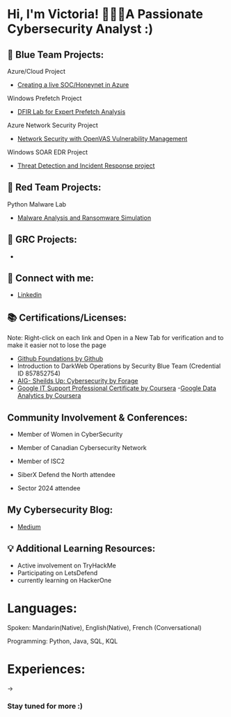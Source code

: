 <h1>Hi, I'm Victoria! 👩🏻‍💻A Passionate Cybersecurity Analyst :)







<h2> 🔵 Blue Team Projects:</h2>


Azure/Cloud Project
- [Creating a live SOC/Honeynet in Azure](https://github.com/vicliulyc/cloud-soc)

Windows Prefetch Project
- [DFIR Lab for Expert Prefetch Analysis](https://github.com/vicliulyc/prefetch) 

Azure Network Security Project
- [Network Security with OpenVAS Vulnerability Management](https://github.com/vicliulyc/openVAS/tree/main)

Windows SOAR EDR Project
- [Threat Detection and Incident Response project](https://github.com/vicliulyc/Windows-SOAR-EDR-Project)

<h2> 🔴 Red Team Projects:</h2>

Python Malware Lab
- [Malware Analysis and Ransomware Simulation](https://github.com/vicliulyc/malware)



<h2> 📔 GRC Projects:</h2>

-

<h2> 🤳 Connect with me:</h2>

- [Linkedin](https://linkedin.com/in/victorialiu23/)


## 📚 Certifications/Licenses:
Note: Right-click on each link and Open in a New Tab for verification and to make it easier not to lose the page
- [Github Foundations by Github](https://www.credly.com/badges/9e4ad965-21b8-4a8e-8a12-ab611a3cd37d/linked_in_profile)
- Introduction to DarkWeb Operations by Security Blue Team (Credential ID 857852754)
- [AIG- Sheilds Up: Cybersecurity by Forage](https://forage-uploads-prod.s3.amazonaws.com/completion-certificates/AIG/2ZFnEGEDKTQMtEv9C_AIG_5rtF2YqMkJLTYN3qs_1718173532004_completion_certificate.pdf)
- [Google IT Support Professional Certificate by Coursera](https://www.coursera.org/account/accomplishments/professional-cert/JG2GKCEB495M)
-[Google Data Analytics by Coursera](https://www.coursera.org/account/accomplishments/professional-cert/UREUQGWG5BEN)


## Community Involvement & Conferences:
- Member of Women in CyberSecurity
- Member of Canadian Cybersecurity Network
- Member of ISC2

- SiberX Defend the North attendee
- Sector 2024 attendee

## My Cybersecurity Blog:
- [Medium](https://medium.com/@vicliulyc)

## 💡 Additional Learning Resources:
- Active involvement on TryHackMe
- Participating on LetsDefend
- currently learning on HackerOne

# Languages: 
Spoken: Mandarin(Native), English(Native), French (Conversational)

Programming: Python, Java, SQL, KQL

# Experiences: 
->


### Stay tuned for more :) ###
